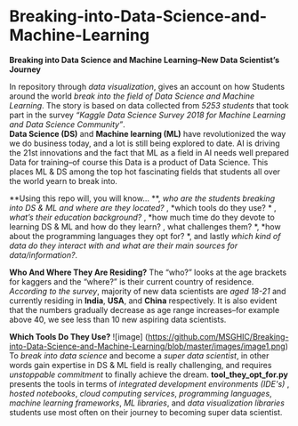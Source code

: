 # Breaking-into-Data-Science-and-Machine-Learning
**Breaking into Data Science and Machine Learning–New Data Scientist’s Journey**

In repository through *data visualization*, gives an account on how Students around the world *break into the field of Data Science and Machine Learning*. The story is based on data collected from *5253 students* that took part in the survey *“Kaggle Data Science Survey 2018 for Machine Learning and Data Science Community”*.  
**Data Science (DS)** and **Machine learning (ML)** have revolutionized the way we do business today, and a lot is still being explored to date. AI is driving the 21st innovations and the fact that ML as a field in AI needs well prepared Data for training–of course this Data is a product of Data Science. This places ML & DS among the top hot fascinating fields that students all over the world yearn to break into.

**Using this repo will, you will know... **, *who are the students breaking into DS & ML and where are they located?* , *which tools do they use? * , *what’s their education background?* , *how much time do they devote to learning DS & ML and how do they learn? , what challenges them? *, *how about the programming languages they opt for? *, and lastly *which kind of data do they interact with and what are their main sources for data/information?*. 

**Who And Where They Are Residing?**
The “who?” looks at the age brackets for kaggers and the “where?” is their current country of residence. *According to the survey*, majority of new data scientists are *aged 18-21* and currently residing in **India**, **USA**, and **China** respectively. It is also evident that the numbers gradually decrease as age range increases–for example above 40, we see less than 10 new aspiring data scientists.

**Which Tools Do They Use?**
![image]    (https://github.com/MSGHIC/Breaking-into-Data-Science-and-Machine-Learning/blob/master/images/image1.png)
To *break into data science* and become a *super data scientist*, in other words gain expertise in DS & ML field is really challenging, and requires *unstoppable commitment* to finally achieve the dream. **tool_they_opt_for.py** presents the tools in terms of  *integrated development environments (IDE's)* , *hosted notebooks*, *cloud computing services*,  *programming languages*, *machine learning frameworks*, *ML libraries*, and *data visualization libraries*  students use most often on their journey to becoming super data scientist.
